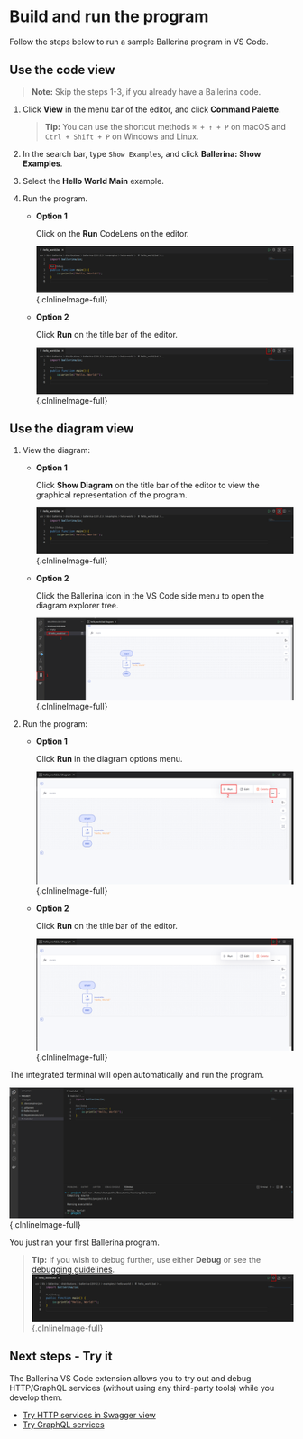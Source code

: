 # Build and run the program

Follow the steps below to run a sample Ballerina program in VS Code. 

## Use the code view

>**Note:** Skip the steps 1-3, if you already have a Ballerina code.
  
1. Click **View** in the menu bar of the editor, and click **Command Palette**.

    >**Tip:** You can use the shortcut methods `⌘ + ↑ + P` on macOS and `Ctrl + Shift + P` on Windows and Linux.

2. In the search bar, type `Show Examples`, and click **Ballerina: Show Examples**.

3. Select the **Hello World Main** example.

4. Run the program.

    - **Option 1**
      
        Click on the **Run** CodeLens on the editor. 
      
        ![Run codeLense](../img/build-and-try/build-and-run/run-code-lense.png){.cInlineImage-full}

    - **Option 2**
    
        Click **Run** on the title bar of the editor.
      
        ![Run button](../img/build-and-try/build-and-run/run-button.png){.cInlineImage-full}

## Use the diagram view
  
1. View the diagram:

    - **Option 1**

        Click **Show Diagram** on the title bar of the editor to view the graphical representation of the program.
        
        ![Show diagram](../img/build-and-try/build-and-run/show-diagram-button.png){.cInlineImage-full}

    - **Option 2**

        Click the Ballerina icon in the VS Code side menu to open the diagram explorer tree.
        
        ![Diagram explorer](../img/build-and-try/build-and-run/diagram-explorer.png){.cInlineImage-full}

2. Run the program:

    - **Option 1**

        Click **Run** in the diagram options menu.

        ![Run diagram button](../img/build-and-try/build-and-run/run-diagram-button.png){.cInlineImage-full}

    - **Option 2**
    
        Click **Run** on the title bar of the editor.

        ![Header button](../img/build-and-try/build-and-run/run-diagram-header-button.png){.cInlineImage-full}

The integrated terminal will open automatically and run the program.

![Run output](../img/build-and-try/build-and-run/run-output.png){.cInlineImage-full}

You just ran your first Ballerina program.

>**Tip:** If you wish to debug further, use either **Debug** or see the [debugging guidelines](../debug-ballerina-code.md).
![Debug button](../img/build-and-try/build-and-run/debug-button.png){.cInlineImage-full}

## Next steps - Try it

The Ballerina VS Code extension allows you to try out and debug HTTP/GraphQL services (without using any third-party tools) while you develop them. 

* [Try HTTP services in Swagger view](try-the-code/try-http-services.md)
* [Try GraphQL services](try-the-code/try-graphql-services.md)
